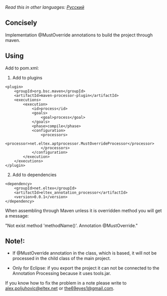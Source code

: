 *Read this in other languages: [Русский](README.ru.md)*

## Concisely

Implementation @MustOverride annotations to build the project through maven.

## Using

Add to pom.xml:

1. Add to plugins

```
<plugin>
    <groupId>org.bsc.maven</groupId>
    <artifactId>maven-processor-plugin</artifactId>
    <executions>
        <execution>
            <id>process</id>
            <goals>
                <goal>process</goal>
            </goals>
            <phase>compile</phase>
            <configuration>
                <processors>
                	<processor>net.eltex.aptprocessor.MustOverrideProcessor</processor>
                </processors>
            </configuration>
        </execution>
    </executions>
</plugin>
```

2. Add to dependencies

```
<dependency>
	<groupId>net.eltex</groupId>
	<artifactId>eltex_annotation_processor</artifactId>
	<version>0.0.1</version>
</dependency>
```

When assembling through Maven unless it is overridden method you will get a message:

"Not exist method 'methodName()'. Annotation @MustOverride."

## Note!:
- If @MustOverride annotation in the class, which is based, it will not be processed in the child class of the main project.

- Only for Eclipse: if you export the project it can not be connected to the Annotation Processing because it uses tools.jar.

If you know how to fix the problem in a note please write to alex.poljuhovic@eltex.net or the69eyes1@gmail.com.